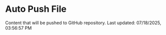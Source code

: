 # Auto Push File

Content that will be pushed to GitHub repository.
Last updated: 07/18/2025, 03:56:57 PM